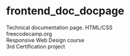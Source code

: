 # frontend_doc_docpage
Technical documentation page. HTML/CSS  
freecodecamp.org  
Responsive Web Design course  
3rd Certification project  